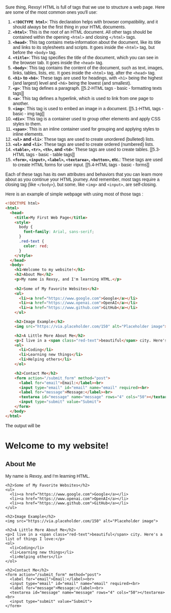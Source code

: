 Sure thing, Rexsy! HTML is full of tags that we use to structure a web page. Here are some of the most common ones you'll use:

1. **`<!DOCTYPE html>`**: This declaration helps with browser compatibility, and it should always be the first thing in your HTML documents.
2. **`<html>`**: This is the root of an HTML document. All other tags should be contained within the opening `<html>` and closing `</html>` tags.
3. **`<head>`**: This tag contains meta-information about the document, like its title and links to its stylesheets and scripts. It goes inside the `<html>` tag, but before the `<body>` tag.
4. **`<title>`**: This tag specifies the title of the document, which you can see in the browser tab. It goes inside the `<head>` tag.
5. **`<body>`**: This tag contains the content of the document, such as text, images, links, tables, lists, etc. It goes inside the `<html>` tag, after the `<head>` tag.
6. **`<h1>` to `<h6>`**: These tags are used for headings, with `<h1>` being the highest (and largest) level and `<h6>` being the lowest (and smallest).
7. **`<p>`**: This tag defines a paragraph. [[5.2-HTML tags - basic - formatting texts tags]]
8. **`<a>`**: This tag defines a hyperlink, which is used to link from one page to another.
9. **`<img>`**: This tag is used to embed an image in a document. [[5.1-HTML tags - basic - img tag]]
10. **`<div>`**: This tag is a container used to group other elements and apply CSS styles to them.
11. **`<span>`**: This is an inline container used for grouping and applying styles to inline elements.
12. **`<ul>` and `<li>`**: These tags are used to create unordered (bulleted) lists.
13. **`<ol>` and `<li>`**: These tags are used to create ordered (numbered) lists.
14. **`<table>`, `<tr>`, `<th>`, and `<td>`**: These tags are used to create tables. [[5.3-HTML tags - basic - table tags]]
15. **`<form>`, `<input>`, `<label>`, `<textarea>`, `<button>`, etc.**: These tags are used to create HTML forms for user input. [[5.4-HTML tags - basic - forms]]

Each of these tags has its own attributes and behaviors that you can learn more about as you continue your HTML journey. And remember, most tags require a closing tag (like `</body>`), but some, like `<img>` and `<input>`, are self-closing.

Here is an example of simple webpage with using most of those tags :

```html
<!DOCTYPE html>
<html>
  <head>
    <title>My First Web Page</title>
    <style>
      body {
        font-family: Arial, sans-serif;
      }
      .red-text {
        color: red;
      }
    </style>
  </head>
  <body>
    <h1>Welcome to my website!</h1>
    <h2>About Me</h2>
    <p>My name is Rexsy, and I'm learning HTML.</p>
    
    <h2>Some of My Favorite Websites</h2>
    <ul>
      <li><a href="https://www.google.com">Google</a></li>
      <li><a href="https://www.openai.com">OpenAI</a></li>
      <li><a href="https://www.github.com">GitHub</a></li>
    </ul>

    <h2>Image Example</h2>
    <img src="https://via.placeholder.com/150" alt="Placeholder image">

    <h2>A Little More About Me</h2>
    <p>I live in a <span class="red-text">beautiful</span> city. Here's a list of things I love:</p>
    <ol>
      <li>Coding</li>
      <li>Learning new things</li>
      <li>Helping others</li>
    </ol>

    <h2>Contact Me</h2>
    <form action="/submit_form" method="post">
      <label for="email">Email:</label><br>
      <input type="email" id="email" name="email" required><br>
      <label for="message">Message:</label><br>
      <textarea id="message" name="message" rows="4" cols="50"></textarea><br>
      <input type="submit" value="Submit">
    </form>
  </body>
</html>
```

The output will be

<!DOCTYPE html>
<html>
  <head>
    <title>My First Web Page</title>
    <style>
      body {
        font-family: Arial, sans-serif;
      }
      .red-text {
        color: red;
      }
    </style>
  </head>
  <body>
    <h1>Welcome to my website!</h1>
    <h2>About Me</h2>
    <p>My name is Rexsy, and I'm learning HTML.</p>
    
    <h2>Some of My Favorite Websites</h2>
    <ul>
      <li><a href="https://www.google.com">Google</a></li>
      <li><a href="https://www.openai.com">OpenAI</a></li>
      <li><a href="https://www.github.com">GitHub</a></li>
    </ul>

    <h2>Image Example</h2>
    <img src="https://via.placeholder.com/150" alt="Placeholder image">

    <h2>A Little More About Me</h2>
    <p>I live in a <span class="red-text">beautiful</span> city. Here's a list of things I love:</p>
    <ol>
      <li>Coding</li>
      <li>Learning new things</li>
      <li>Helping others</li>
    </ol>

    <h2>Contact Me</h2>
    <form action="/submit_form" method="post">
      <label for="email">Email:</label><br>
      <input type="email" id="email" name="email" required><br>
      <label for="message">Message:</label><br>
      <textarea id="message" name="message" rows="4" cols="50"></textarea><br>
      <input type="submit" value="Submit">
    </form>
  </body>
</html>

